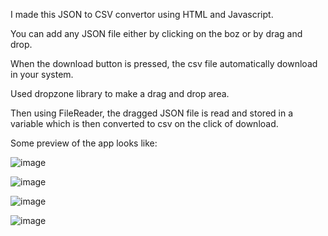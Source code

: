 I made this JSON to CSV convertor using HTML and Javascript.

You can add any JSON file either by clicking on the boz or by drag and drop.

When the download button is pressed, the csv file automatically download in your system.

Used dropzone library to make a drag and drop area.

Then using FileReader, the dragged JSON file is read and stored in a variable which is then converted to csv on the click of download.

Some preview of the app looks like:

![image](https://user-images.githubusercontent.com/54720316/154439213-1036fe15-fc27-4a3a-9f28-45c654cbefc6.png)

![image](https://user-images.githubusercontent.com/54720316/154439371-e8bef135-3393-4bf2-bdcd-dd6503a465e8.png)

![image](https://user-images.githubusercontent.com/54720316/154439440-0b740fc3-3c19-4df1-afad-ebbf95bce12e.png)

![image](https://user-images.githubusercontent.com/54720316/154439596-7dd854da-bbb9-411f-a378-20b84257a5a1.png)
